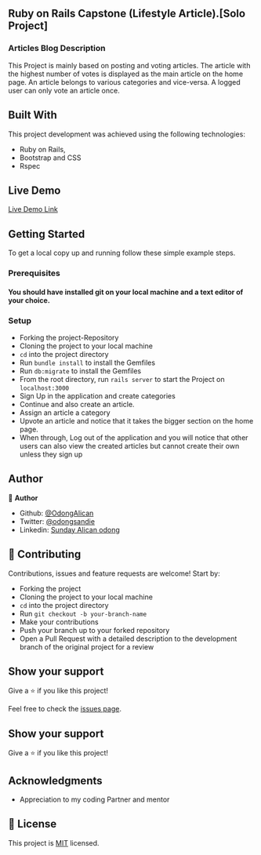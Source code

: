 ## Ruby on Rails Capstone (Lifestyle Article).[Solo Project]

### Articles Blog Description
This Project is mainly based on posting and voting articles. The article with the highest number of votes is displayed as the main article on the home page. An article belongs to various categories and vice-versa. A logged user can only vote an article once. 

## Built With
This project development was achieved using the following technologies:

- Ruby on Rails,
- Bootstrap and CSS
- Rspec

## Live Demo

[Live Demo Link](https://powerful-island-34947.herokuapp.com/categories)

## Getting Started

To get a local copy up and running follow these simple example steps.

### Prerequisites

#### You should have installed git on your local machine and a text editor of your choice.
### Setup

- Forking the project-Repository
- Cloning the project to your local machine
- `cd` into the project directory
- Run `bundle install` to install the Gemfiles
- Run `db:migrate` to install the Gemfiles
- From the root directory, run `rails server` to start the Project on `localhost:3000`
- Sign Up in the application and create categories
- Continue and also create an article.
- Assign an article a category
- Upvote an article and notice that it takes the bigger section on the home page.
- When through, Log out of the application and you will notice that other users can also view the     created articles but cannot create their own unless they sign up 


## Author

👤 **Author**

- Github: [@OdongAlican](https://github.com/OdongAlican)
- Twitter: [@odongsandie](https://twitter.com/odongsandie)
- Linkedin: [Sunday Alican odong](https://www.linkedin.com/in/sunday-alican-odong-b99226b7)


## 🤝 Contributing

Contributions, issues and feature requests are welcome! Start by:

- Forking the project
- Cloning the project to your local machine
- `cd` into the project directory
- Run `git checkout -b your-branch-name`
- Make your contributions
- Push your branch up to your forked repository
- Open a Pull Request with a detailed description to the development branch of the original project for a review

## Show your support

Give a ⭐️ if you like this project!

Feel free to check the [issues page](issues/).

## Show your support

Give a ⭐️ if you like this project!

## Acknowledgments

- Appreciation to my coding Partner and mentor

## 📝 License

This project is [MIT](lic.url) licensed.
